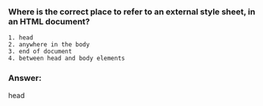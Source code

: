 ### Where is the correct place to refer to an external style sheet, in an HTML document?

```
1. head
2. anywhere in the body
3. end of document
4. between head and body elements
```

### Answer:
 head